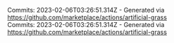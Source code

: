 Commits: 2023-02-06T03:26:51.314Z - Generated via https://github.com/marketplace/actions/artificial-grass
<br>
Commits: 2023-02-06T03:26:51.314Z - Generated via https://github.com/marketplace/actions/artificial-grass
<br>
